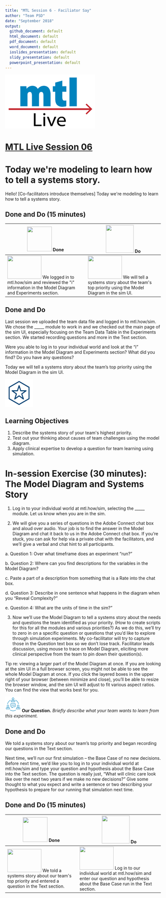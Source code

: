 ```yaml
---
title: "MTL Session 6 - Faciliator Say"
author: "Team PSD"
date: "September 2018"
output: 
  github_document: default
  html_document: default
  pdf_document: default
  word_document: default
  ioslides_presentation: default
  slidy_presentation: default
  powerpoint_presentation: default
---
```


<img src = "https://github.com/lzim/teampsd/blob/master/resources/logos/mtl_live_sq_sm.png"
     height = "175" width = "290">  

# [MTL Live Session 06](https://github.com/lzim/teampsd/blob/master/mtl_facilitate_workgroup/mtl_live_guide/mtl_live_session06_see.Rmd "MTL Live Session 06")

# Today we're modeling to learn how to tell a systems story.
Hello! [Co-facilitators introduce themselves] Today we're modeling to learn how to tell a systems story.

## Done and Do (15 minutes)
<!-- Do/Done Tables -->
| <img src = "https://raw.githubusercontent.com/lzim/teampsd/hexagon_icons/np_hexagon-check-mark_309690_003F72.png" height = "80" width = "80"> **Done** | <img src = "https://raw.githubusercontent.com/lzim/teampsd/hexagon_icons/np_synchronize_778914_003F72.png" height = "90" width = "90"> **Do** |
| --- | --- | 
|[<img src = "https://raw.githubusercontent.com/lzim/teampsd/master/resources/logos/mtl_how_sim.png" height = "75" width = "110">](http://mtl.how/sim)  We logged in to mtl.how/sim and reviewed the "i" information in the Model Diagram and Experiments section.| [<img src = "https://raw.githubusercontent.com/lzim/teampsd/master/resources/logos/mtl_how_sim.png" height = "75" width = "110">](http://mtl.how/sim)  We will tell a systems story about the team's top priority using the Model Diagram in the sim UI. | 

## Done and Do

Last session we uploaded the team data file and logged in to mtl.how/sim. We chose the _____ module to work in and we checked out the main page of the sim UI, especially focusing on the Team Data Table in the Experiments section. We started recording questions and more in the Text section.

Were you able to log in to your individual world and look at the “i” information in the Model Diagram and Experiments section? What did you find? Do you have any questions?

Today we will tell a systems story about the team’s top priority using the Model Diagram in the sim UI.


<!-- Learning Objectives Icon --> 
<img src = "https://github.com/lzim/teampsd/blob/master/resources/icons/we_decided_learning_objectives.png" height = "90" width = "90" style ="display: inline-block"/> 

## Learning Objectives

1. Describe the systems story of your team's highest priority. 
2. Test out your thinking about causes of team challenges using the model diagram.
3. Apply clinical expertise to develop a question for team learning using simulation.

# In-session Exercise (30 minutes): The Model Diagram and Systems Story

1.	Log in to your individual world at mtl.how/sim, selecting the _____ module. Let us know when you are in the sim.

2.	We will give you a series of questions in the Adobe Connect chat box and aloud over audio. Your job is to find the answer in the Model Diagram and chat it back to us in the  Adobe Connect chat box. If you’re stuck, you can ask for help via a private chat with the facilitators, and we’ll give a verbal and chat hint to all participants.

a.	Question 1: Over what timeframe does an experiment “run?”

b.	Question 2: Where can you find descriptions for the variables in the Model Diagram?

c.	Paste a part of a description from something that is a Rate into the chat box.

d.	Question 3: Describe in one sentence what happens in the diagram when you “Reveal Complexity?”

e.	Question 4: What are the units of time in the sim?”

3.	Now we’ll use the Model Diagram to tell a systems story about the needs and questions the team identified as your priority. (How to create scripts for this for all the modules and various priorities?) As we do this, we’ll try to zero in on a specific question or questions that you’d like to explore through simulation experiments. My co-facilitator will try to capture those in the Question text box so we don’t lose track.  Facilitator leads discussion, using mouse to trace on Model Diagram, eliciting more clinical perspective from the team to pin down their question(s).

Tip re: viewing a larger part of the Model Diagram at once. If you are looking at the sim UI in a full browser screen, you might not be able to see the whole Model Diagram at once. If you click the layered boxes in the upper right of your browser (between minimize and close), you’ll be able to resize the browser window, and the sim UI will adjust to fit various aspect ratios. You can find the view that works best for you.


[<img src = "https://raw.githubusercontent.com/lzim/teampsd/master/resources/icons/mtl_question.png" height = "50" width = "50" style = "display: inline-block"/>](http://mtl.how/sim) **Our Question.** *Briefly describe what your team wants to learn from this experiment.* 

## Done and Do

We told a systems story about our team’s top priority and began recording our questions in the Text section.

Next time, we’ll run our first simulation – the Base Case of no new decisions. Before next time, we’d like you to log in to your individual world at mtl.how/sim and type your question and hypothesis about the Base Case into the Text section. The question is really just, “What will clinic care look like over the next two years if we make no new decisions?” Give some thought to what you expect and write a sentence or two describing your hypothesis to prepare for our running that simulation next time.


## Done and Do (15 minutes)
<!-- Do/Done Tables -->
| <img src = "https://raw.githubusercontent.com/lzim/teampsd/hexagon_icons/np_hexagon-check-mark_309690_003F72.png" height = "80" width = "80"> **Done** | <img src = "https://raw.githubusercontent.com/lzim/teampsd/hexagon_icons/np_synchronize_778914_003F72.png" height = "90" width = "90"> **Do** |
| --- | --- | 
| [<img src = "https://raw.githubusercontent.com/lzim/teampsd/master/resources/logos/mtl_how_sim.png" height = "75" width = "110">](http://mtl.how/sim) We told a systems story about our team's top priority and entered a question in the Text section. | [<img src = "https://raw.githubusercontent.com/lzim/teampsd/master/resources/logos/mtl_how_sim.png" height = "75" width = "110">](http://mtl.how/sim) Log in to our individual world at mtl.how/sim and enter our question and hypothesis about the Base Case run in the Text section. |

